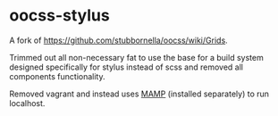 oocss-stylus
============

A fork of https://github.com/stubbornella/oocss/wiki/Grids.

Trimmed out all non-necessary fat to use the base for a build system designed specifically for stylus instead of scss and removed all components functionality.

Removed vagrant and instead uses <a href="http://www.mamp.info/en/index.html">MAMP</a> (installed separately) to run localhost.
